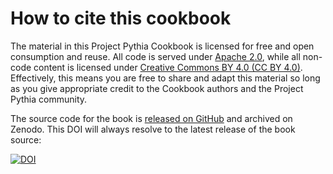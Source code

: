 # How to cite this cookbook

The material in this Project Pythia Cookbook is licensed for free and open consumption and reuse. All code is served under [Apache 2.0](https://www.apache.org/licenses/LICENSE-2.0), while all non-code content is licensed under [Creative Commons BY 4.0 (CC BY 4.0)](https://creativecommons.org/licenses/by/4.0/). Effectively, this means you are free to share and adapt this material so long as you give appropriate credit to the Cookbook authors and the Project Pythia community.

The source code for the book is [released on GitHub](https://github.com/ProjectPythia/cookbook-template) and archived on Zenodo. This DOI will always resolve to the latest release of the book source:

[![DOI](https://zenodo.org/badge/475509405.svg)](https://zenodo.org/badge/latestdoi/475509405)
